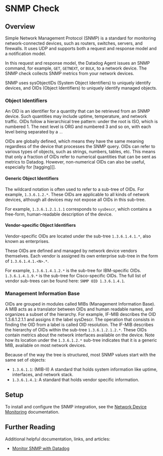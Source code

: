 # SNMP Check

## Overview

Simple Network Management Protocol (SNMP) is a standard for monitoring network-connected devices, such as routers, switches, servers, and firewalls. It uses UDP and supports both a request and response model and a notification model.

In this request and response model, the Datadog Agent issues an SNMP command, for example, `GET`, `GETNEXT`, or `BULK`, to a network device. The SNMP check collects SNMP metrics from your network devices.

SNMP uses sysObjectIDs (System Object Identifiers) to uniquely identify devices, and OIDs (Object Identifiers) to uniquely identify managed objects.

### Object Identifiers

An OID is an identifier for a quantity that can be retrieved from an SNMP device. Such quantities may include uptime, temperature, and network traffic. OIDs follow a hierarchical tree pattern: under the root is ISO, which is numbered 1. The next level is ORG and numbered 3 and so on, with each level being separated by a `.`.

OIDs are globally defined, which means they have the same meaning regardless of the device that processes the SNMP query. OIDs can refer to various types of objects, such as strings, numbers, tables, etc. This means that only a fraction of OIDs refer to numerical quantities that can be sent as metrics to Datadog. However, non-numerical OIDs can also be useful, especially for [tagging][].

#### Generic Object Identifiers

The wildcard notation is often used to refer to a sub-tree of OIDs. For example, `1.3.6.1.2.*`. These OIDs are applicable to all kinds of network devices, although all devices may not expose all OIDs in this sub-tree.

For example, `1.3.6.1.2.1.1.1` corresponds to `sysDescr`, which contains a free-form, human-readable description of the device.

#### Vendor-specific Object Identifiers

Vendor-specific OIDs are located under the sub-tree `1.3.6.1.4.1.*`, also known as enterprises.

These OIDs are defined and managed by network device vendors themselves. Each vendor is assigned its own enterprise sub-tree in the form of `1.3.6.1.4.1.<N>.*`.

For example, `1.3.6.1.4.1.2.*` is the sub-tree for IBM-specific OIDs. `1.3.6.1.4.1.9.*` is the sub-tree for Cisco-specific OIDs. The full list of vendor sub-trees can be found here: `SNMP OID 1.3.6.1.4.1`.

### Management Information Base

OIDs are grouped in modules called MIBs (Management Information Base). A MIB acts as a translator between OIDs and human readable names, and organizes a subset of the hierarchy. For example, IF-MIB describes the OID 1.3.6.1.2.1.1 and assigns it the label sysDescr. The operation that consists in finding the OID from a label is called OID resolution. The IF-MIB describes the hierarchy of OIDs within the sub-tree `1.3.6.1.2.1.2.*`. These OIDs contain metrics about the network interfaces available on the device. Note how its location under the `1.3.6.1.2.*` sub-tree indicates that it is a generic MIB, available on most network devices.

Because of the way the tree is structured, most SNMP values start with the same set of objects:

* `1.3.6.1.1`: (MIB-II) A standard that holds system information like uptime, interfaces, and network stack.
* `1.3.6.1.4.1`: A standard that holds vendor specific information.

## Setup

To install and configure the SNMP integration, see the [Network Device Monitoring][1] documentation.

## Further Reading

Additional helpful documentation, links, and articles:

* [Monitor SNMP with Datadog][2]

[1]: https://docs.datadoghq.com/network_performance_monitoring/devices/setup
[2]: https://www.datadoghq.com/blog/monitor-snmp-with-datadog/
[3]: https://docs.datadoghq.com/getting_started/tagging/
